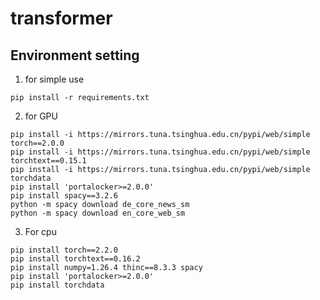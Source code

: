 # transformer

## Environment setting

1. for simple use
```
pip install -r requirements.txt
```

2. for GPU
```
pip install -i https://mirrors.tuna.tsinghua.edu.cn/pypi/web/simple torch==2.0.0
pip install -i https://mirrors.tuna.tsinghua.edu.cn/pypi/web/simple torchtext==0.15.1
pip install -i https://mirrors.tuna.tsinghua.edu.cn/pypi/web/simple torchdata
pip install 'portalocker>=2.0.0'
pip install spacy==3.2.6
python -m spacy download de_core_news_sm
python -m spacy download en_core_web_sm
```

3. For cpu
```
pip install torch==2.2.0
pip install torchtext==0.16.2
pip install numpy=1.26.4 thinc==8.3.3 spacy
pip install 'portalocker>=2.0.0'
pip install torchdata
```